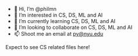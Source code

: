 - 👋 Hi, I’m @philmn
- 👀 I’m interested in CS, DS, ML and AI
- 🌱 I’m currently learning CS, DS, ML and AI
- 💞️ I’m looking to collaborate on CS, DS, ML and AI
- 📫 Shoot me an email at py@nyu.edu

Expect to see CS related files here!



<!---
philmn/philmn is a ✨ special ✨ repository because its `README.md` (this file) appears on your GitHub profile.
You can click the Preview link to take a look at your changes.
--->
